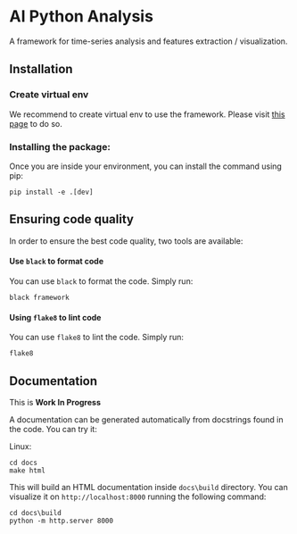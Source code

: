 # AI Python Analysis

A framework for time-series analysis and features extraction / visualization.

## Installation

### Create virtual env

We recommend to create virtual env to use the framework. Please visit [this page](https://packaging.python.org/guides/installing-using-pip-and-virtual-environments/) to do so.

### Installing the package:

Once you are inside your environment, you can install the command using pip:

```
pip install -e .[dev]
```


## Ensuring code quality

In order to ensure the best code quality, two tools are available:

#### Use `black` to format code

You can use `black` to format the code. Simply run:

```
black framework
```

####  Using `flake8` to lint code

You can use `flake8` to lint the code. Simply run:

```
flake8
```

## Documentation

This is **Work In Progress**


A documentation can be generated automatically from docstrings found in the code.
You can try it:

Linux:
```
cd docs
make html
```

This will build an HTML documentation inside `docs\build` directory.
You can visualize it on `http://localhost:8000` running the following command:

```
cd docs\build
python -m http.server 8000
```
